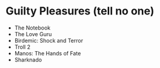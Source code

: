 # Guilty Pleasures (tell no one)

- The Notebook 
- The Love Guru
- Birdemic: Shock and Terror
- Troll 2 
- Manos: The Hands of Fate 
- Sharknado

